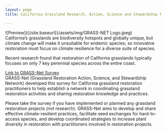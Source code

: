 ```yaml
---
layout: page
title: California Grassland Research, Action, Science and Stewardship Network (GRASS-NET)

---
```


![Preview]({{site.baseurl}}/assets/img/GRASS-NET Logo.jpeg)  
California’s grasslands are biodiversity hotspots and globally unique, but climate change will make it unsuitable for endemic species; so innovative restoration must focus on climate resilience for a diverse suite of species.  


Recent research found that restoration of California grasslands typically focuses on only 7 key perennial species across the entire coast. 


[Link to GRASS-Net Survey](https://humboldt.qualtrics.com/jfe/form/SV_0kQu8MBZ54YXdFc)  
GRASS-Net (Grassland Restoration Action, Science, and Stewardship Network) developed this survey for California grassland restoration practitioners to help establish a network in coordinating grassland restoration activities and sharing restoration knowledge and practices.  

Please take the survey if you have implemented or planned any grassland restoration projects (not research). GRASS-Net aims to develop and share effective climate-resilient practices, facilitate seed exchanges for hard-to-access species, and develop coordinated strategies to increase plant diversity in restoration with practitioners involved in restoration projects.  
